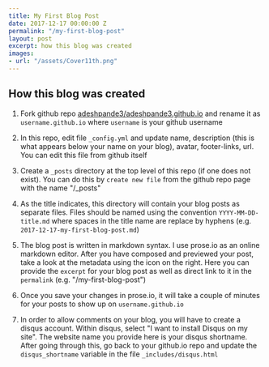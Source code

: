 ```yaml
---
title: My First Blog Post
date: 2017-12-17 00:00:00 Z
permalink: "/my-first-blog-post"
layout: post
excerpt: how this blog was created
images:
- url: "/assets/Cover11th.png"
---
```


## How this blog was created

1. Fork github repo [adeshpande3/adeshpande3.github.io](https://github.com/adeshpande3/adeshpande3.github.io) and rename it as `username.github.io` where `username` is your github username
 
1. In this repo, edit file `_config.yml` and update name, description (this is what appears below your name on your blog), avatar, footer-links, url. You can edit this file from github itself

1. Create a `_posts` directory at the top level of this repo (if one does not exist). You can do this by `create new file` from the github repo page with the name "/_posts"

1. As the title indicates, this directory will contain your blog posts as separate files. Files should be named using the convention `YYYY-MM-DD-title.md` where spaces in the title name are replace by hyphens (e.g. `2017-12-17-my-first-blog-post.md`)

1. The blog post is written in markdown syntax. I use prose.io as an online markdown editor. After you have composed and previewed your post, take a look at the metadata using the icon on the right. Here you can provide the `excerpt` for your blog post as well as direct link to it in the `permalink` (e.g. "/my-first-blog-post")

1. Once you save your changes in prose.io, it will take a couple of minutes for your posts to show up on `username.github.io`

1. In order to allow comments on your blog, you will have to create a disqus account. Within disqus, select "I want to install Disqus on my site". The website name you provide here is your disqus shortname. After going through this, go back to your github.io repo and update the  `disqus_shortname` variable in the file `_includes/disqus.html`

